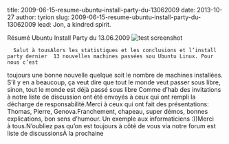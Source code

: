 title: 2009-06-15-resume-ubuntu-install-party-du-13062009
date: 2013-10-27
author: tyrion
slug: 2009-06-15-resume-ubuntu-install-party-du-13062009
lead: Jon, a kindred spirit.


 Résumé Ubuntu Install Party du 13.06.2009
![test screenshot](image "")
    
      Salut à tousAlors les statistiques et les conclusions et l’install party dernier  13 nouvelles machines passées sou Ubuntu Linux. Pour nous c’est
toujours une bonne nouvelle quelque soit le nombre de machines
installées. S’il y en a beaucoup, ça veut dire que tout le monde veut
passer sous libre, sinon, tout le monde est déjà passé sous libre  Comme d’hab des invitations à notre liste de discussion ont été envoyés à ceux qui ont rempli la décharge de responsabilité.Merci à ceux qui ont fait des présentations: Thomas, Pierre, Genova.Franchement, chapeau, super démos, bonnes explications, bon sens d’humour. Un exemple aux informaticiens :))Merci à tous.N’oubliez pas qu’on est toujours à côté de vous via notre forum est liste de discussionsÀ la prochaine  
    
    
    



    



    



    



    



    



 
    
     
